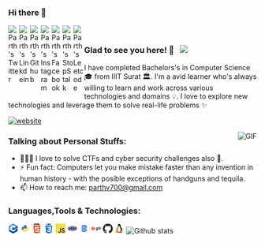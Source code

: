 ### Hi there 👋 
<a href="https://twitter.com/parth_vyas_">
  <img align="left" alt="Parth's Twitter" width="22px" src="https://cdn.jsdelivr.net/npm/simple-icons@v3/icons/twitter.svg" />
</a>
<a href="https://www.linkedin.com/in/parthvyas7/">
  <img align="left" alt="Parth's Linkdein" width="22px" src="https://cdn.jsdelivr.net/npm/simple-icons@v3/icons/linkedin.svg" />
</a>
<a href="https://www.github.com/maverickLez">
  <img align="left" alt="Parth's Github" width="22px" src="https://cdn.jsdelivr.net/npm/simple-icons@v3/icons/github.svg" />
</a>
<a href="https://instagram.com/parthvyas748/">
  <img align="left" alt="Parth's Instagram" width="22px" src="https://cdn.jsdelivr.net/npm/simple-icons@v3/icons/instagram.svg" />
</a>
<a href="https://www.facebook.com/parthvyas748/">
  <img align="left" alt="Parth's Facebook" width="22px" src="https://cdn.jsdelivr.net/npm/simple-icons@v3/icons/facebook.svg" />
</a>
<a href="https://www.stopstalk.com/user/profile/timothyx">
  <img align="left" alt="Parth's StopStalk" width="22px" src="https://cdn.jsdelivr.net/npm/simple-icons@v3/icons/sogou.svg" />
</a>
<a href="https://leetcode.com/timothyx7/">
  <img align="left" alt="Parth's Leetcode" width="22px" src="https://cdn.jsdelivr.net/npm/simple-icons@v3/icons/leetcode.svg" />
</a>
<br/>

### Glad to see you here! 🤩 &nbsp; ![](https://visitor-badge.glitch.me/badge?page_id=maverickLez.maverickLez)

I have completed Bachelors's in Computer Science 🎓 from IIIT Surat 🏛. I'm a avid learner who's always willing to learn and work across various technologies and domains 💡. I love to explore new technologies and leverage them to solve real-life problems ✨

[![website](https://img.shields.io/badge/PortfolioWebsite-maverickLez.github.io-2648ff?style=flat-square&logo=google-chrome)](https://maverickLez.github.io/)

<img align="right" alt="GIF" src="https://media.giphy.com/media/lTAI5NrYLDZmUfmfuL/giphy.gif" />

### Talking about Personal Stuffs:

- 👨🏻‍💻 I love to solve CTFs and cyber security challenges also 🚀.
- ⚡ Fun fact: Computers let you make mistake faster than any invention in human history - with the posible exceptions of handguns and tequila.
- 📫 How to reach me: parthv700@gmail.com

### Languages,Tools & Technologies:

<code><img height="20" src="https://raw.githubusercontent.com/github/explore/80688e429a7d4ef2fca1e82350fe8e3517d3494d/topics/cpp/cpp.png" alt="cpp"></code>
<code><img height="20" src="https://raw.githubusercontent.com/github/explore/80688e429a7d4ef2fca1e82350fe8e3517d3494d/topics/python/python.png" alt="python"></code>
<code><img height="20" src="https://raw.githubusercontent.com/github/explore/80688e429a7d4ef2fca1e82350fe8e3517d3494d/topics/html/html.png" alt="html"></code>
<code><img height="20" src="https://raw.githubusercontent.com/github/explore/80688e429a7d4ef2fca1e82350fe8e3517d3494d/topics/css/css.png" alt="css"></code>
<code><img height="20" src="https://raw.githubusercontent.com/github/explore/80688e429a7d4ef2fca1e82350fe8e3517d3494d/topics/javascript/javascript.png" alt="js"></code>
<code><img height="20" src="https://raw.githubusercontent.com/github/explore/80688e429a7d4ef2fca1e82350fe8e3517d3494d/topics/php/php.png" alt="php"></code>
<code><img height="20" src="https://raw.githubusercontent.com/github/explore/80688e429a7d4ef2fca1e82350fe8e3517d3494d/topics/sql/sql.png" alt="sql"></code>
<code><img height="20" src="https://raw.githubusercontent.com/github/explore/80688e429a7d4ef2fca1e82350fe8e3517d3494d/topics/git/git.png" alt="git"></code>
<code><img height="20" src="https://raw.githubusercontent.com/github/explore/80688e429a7d4ef2fca1e82350fe8e3517d3494d/topics/github-api/github-api.png" alt="github"></code>
<code><img height="20" src="https://raw.githubusercontent.com/github/explore/80688e429a7d4ef2fca1e82350fe8e3517d3494d/topics/linux/linux.png" alt="linux"></code>
![Github stats](https://github-readme-stats.vercel.app/api?username=maverickLez&show_icons=true&hide_border=true)
